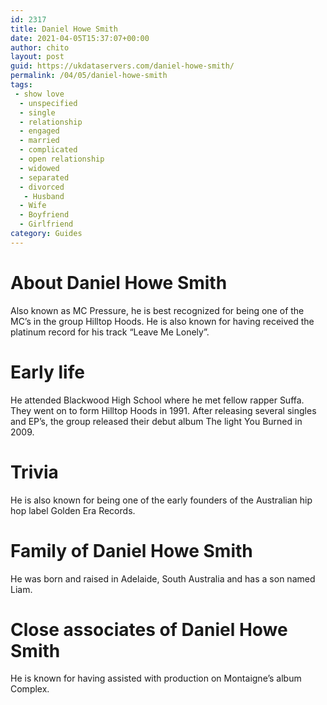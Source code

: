 ```yaml
---
id: 2317
title: Daniel Howe Smith
date: 2021-04-05T15:37:07+00:00
author: chito
layout: post
guid: https://ukdataservers.com/daniel-howe-smith/
permalink: /04/05/daniel-howe-smith
tags:
 - show love
  - unspecified
  - single
  - relationship
  - engaged
  - married
  - complicated
  - open relationship
  - widowed
  - separated
  - divorced
   - Husband
  - Wife
  - Boyfriend
  - Girlfriend
category: Guides
---
```




  
  
#  About Daniel Howe Smith
                  
                  
                  
Also known as MC Pressure, he is best recognized for being one of the MC&#8217;s in the group Hilltop Hoods. He is also known for having received the platinum record for his track &#8220;Leave Me Lonely&#8221;. 
                  
                
                
                
# Early life
                  
                  
                  
He attended Blackwood High School where he met fellow rapper Suffa. They went on to form Hilltop Hoods in 1991. After releasing several singles and EP&#8217;s, the group released their debut album The light You Burned in 2009. 
                  
                
                
                
# Trivia
                  
                  
                  
He is also known for being one of the early founders of the Australian hip hop label Golden Era Records. 
                  
                
                
                
# Family of Daniel Howe Smith
                  
                  
                  
He was born and raised in Adelaide, South Australia and has a son named Liam. 
                  
                
                
                
# Close associates of Daniel Howe Smith
                  
                  
                  
He is known for having assisted with production on Montaigne&#8217;s album Complex. 
                  
                
              
            
          
          
          
    
    
  
